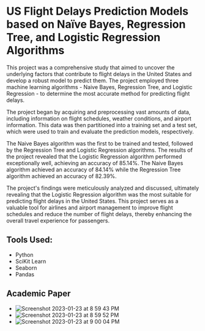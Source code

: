 # US Flight Delays Prediction Models based on Naïve Bayes, Regression Tree, and Logistic Regression Algorithms

This project was a comprehensive study that aimed to uncover the underlying factors that contribute to flight delays in the United States and develop a robust model to predict them. The project employed three machine learning algorithms - Naive Bayes, Regression Tree, and Logistic Regression - to determine the most accurate method for predicting flight delays.

The project began by acquiring and preprocessing vast amounts of data, including information on flight schedules, weather conditions, and airport information. This data was then partitioned into a training set and a test set, which were used to train and evaluate the prediction models, respectively.

The Naive Bayes algorithm was the first to be trained and tested, followed by the Regression Tree and Logistic Regression algorithms. The results of the project revealed that the Logistic Regression algorithm performed exceptionally well, achieving an accuracy of 85.14%. The Naive Bayes algorithm achieved an accuracy of 84.14% while the Regression Tree algorithm achieved an accuracy of 82.39%.

The project's findings were meticulously analyzed and discussed, ultimately revealing that the Logistic Regression algorithm was the most suitable for predicting flight delays in the United States. This project serves as a valuable tool for airlines and airport management to improve flight schedules and reduce the number of flight delays, thereby enhancing the overall travel experience for passengers.

## Tools Used:
- Python
- SciKit Learn
- Seaborn
- Pandas

## Academic Paper 

- ![Screenshot 2023-01-23 at 8 59 43 PM](https://user-images.githubusercontent.com/69835617/214197711-5da839ec-a401-40a1-a601-d5bdcb78d34b.png)
- ![Screenshot 2023-01-23 at 8 59 52 PM](https://user-images.githubusercontent.com/69835617/214197716-779f9866-a811-40a9-abce-c1910293f0b5.png)
- ![Screenshot 2023-01-23 at 9 00 04 PM](https://user-images.githubusercontent.com/69835617/214197726-cd5f5a4d-9e2f-4ec6-bead-45284da7aaf3.png)

